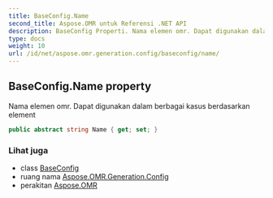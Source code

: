 ```yaml
---
title: BaseConfig.Name
second_title: Aspose.OMR untuk Referensi .NET API
description: BaseConfig Properti. Nama elemen omr. Dapat digunakan dalam berbagai kasus berdasarkan element
type: docs
weight: 10
url: /id/net/aspose.omr.generation.config/baseconfig/name/
---
```

## BaseConfig.Name property

Nama elemen omr. Dapat digunakan dalam berbagai kasus berdasarkan element

```csharp
public abstract string Name { get; set; }
```

### Lihat juga

* class [BaseConfig](../)
* ruang nama [Aspose.OMR.Generation.Config](../../baseconfig/)
* perakitan [Aspose.OMR](../../../)


